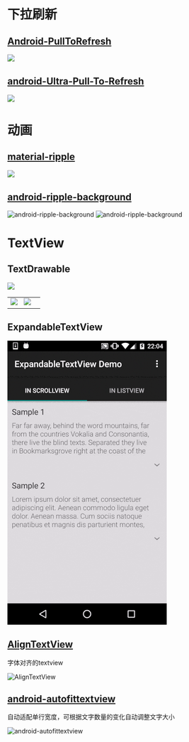 # 下拉刷新
## [Android-PullToRefresh](https://github.com/chrisbanes/Android-PullToRefresh) 

![](https://github.com/chrisbanes/Android-PullToRefresh/raw/master/header_graphic.png)

## [android-Ultra-Pull-To-Refresh](https://github.com/liaohuqiu/android-Ultra-Pull-To-Refresh)

![](https://camo.githubusercontent.com/21d883e62e35cfee5c6966037372b807222eeca0/687474703a2f2f737261696e2d6769746875622e71696e6975646e2e636f6d2f756c7472612d7074722f636f6e7461696e732d616c6c2d6f662d76696577732e676966)

# 动画
## [material-ripple](https://github.com/balysv/material-ripple)

![](https://camo.githubusercontent.com/a39897ad0553f7c3e75fc9663af89afbab8c49d2/68747470733a2f2f7261772e6769746875622e636f6d2f62616c7973762f6d6174657269616c2d726970706c652f6d61737465722f6172742f64656d6f2e676966)

## [android-ripple-background](https://github.com/skyfishjy/android-ripple-background)

![android-ripple-background](https://github.com/skyfishjy/android-ripple-background/raw/master/previews/rippleSimple.gif)
![android-ripple-background](https://github.com/skyfishjy/android-ripple-background/raw/master/previews/rippleFoundDevice.gif)

# TextView
## TextDrawable
<table>
<tr>
<td><img src="https://github.com/amulyakhare/TextDrawable/raw/master/screens/screen1-material.png" width="300"/></td>
<td><img src="https://github.com/amulyakhare/TextDrawable/raw/master/screens/screen2-material.png" width="300"/></td>
<img src="https://github.com/amulyakhare/TextDrawable/raw/master/screens/screen7.png" width="300"/>
<td></td>
</tr>
</table>

## ExpandableTextView

![](https://github.com/Manabu-GT/ExpandableTextView/raw/master/art/readme_demo.gif?raw=true)

## [AlignTextView](https://github.com/androiddevelop/AlignTextView/tree/master/align-text-view/src/main/java/me/codeboy/android/aligntextview)

字体对齐的textview

![AlignTextView](https://github.com/androiddevelop/AlignTextView/raw/master/screenshot-small.png)

## [android-autofittextview](https://github.com/grantland/android-autofittextview)

自动适配单行宽度，可根据文字数量的变化自动调整文字大小

![android-autofittextview](https://github.com/grantland/android-autofittextview/raw/master/website/static/autofittextview.gif?raw=true)

